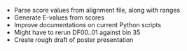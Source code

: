 - Parse score values from alignment file, along with ranges
- Generate E-values from scores
- Improve documentations on current Python scripts
- Might have to rerun DF00..01 against bin 35
- Create rough draft of poster presentation
